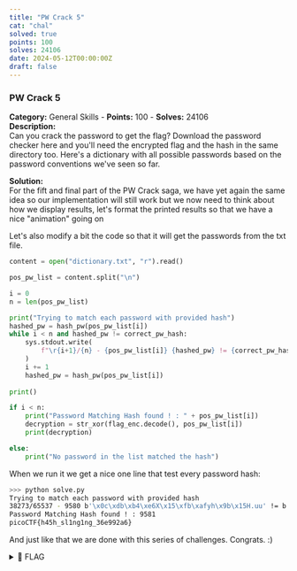 ```yaml
---
title: "PW Crack 5"
cat: "chal"
solved: true
points: 100
solves: 24106
date: 2024-05-12T00:00:00Z
draft: false
---
```


### PW Crack 5   

**Category:** General Skills - **Points:** 100 - **Solves:** 24106   
**Description:**   
Can you crack the password to get the flag? Download the password checker here and you'll need the encrypted flag and the hash in the same directory too. Here's a dictionary with all possible passwords based on the password conventions we've seen so far.      

**Solution:**  
For the fift and final part of the PW Crack saga, we have yet again the same idea so our implementation will still work but we now need to think about how we display results, let's format the printed results so that we have a nice "animation" going on

Let's also modify a bit the code so that it will get the passwords from the txt file.

```python
content = open("dictionary.txt", "r").read()

pos_pw_list = content.split("\n")

i = 0
n = len(pos_pw_list)

print("Trying to match each password with provided hash")
hashed_pw = hash_pw(pos_pw_list[i])
while i < n and hashed_pw != correct_pw_hash:
    sys.stdout.write(
        f"\r{i+1}/{n} - {pos_pw_list[i]} {hashed_pw} != {correct_pw_hash}"
    )
    i += 1
    hashed_pw = hash_pw(pos_pw_list[i])
    
print()

if i < n:
    print("Password Matching Hash found ! : " + pos_pw_list[i])
    decryption = str_xor(flag_enc.decode(), pos_pw_list[i])
    print(decryption)

else:
    print("No password in the list matched the hash")
```
   
When we run it we get a nice one line that test every password hash:

```sh
>>> python solve.py
Trying to match each password with provided hash
38273/65537 - 9580 b'\x0c\xdb\xb4\xe6X\x15\xfb\xafyh\x9b\x15H.uu' != b'\x126P\xdd\x05`Xy\x18\xb3\xd7q\xcf\x0c\x01q'x0c\x01q'\x01q'1q'1q'
Password Matching Hash found ! : 9581
picoCTF{h45h_sl1ng1ng_36e992a6}
```

And just like that we are done with this series of challenges. Congrats. :)   

<details><summary>🚩 FLAG</summary>  

```  
picoCTF{h45h_sl1ng1ng_36e992a6}  
```  
</details>